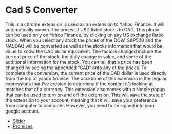 # Cad $ Converter

This is a chrome extension is used as an extension to Yahoo Finance. It will automatically convert the prices of USD listed stocks to CAD. This plugin can be used only on Yahoo Finance, by clicking on any US exchange listed stock. When you select any stock the prices of the DOW, S&P500 and the NASDAQ will be converted as well as the stocks information that would be value to know the CAD dollar equivalent. The factors changed include the current price of the stock, the daily change in value, and some of the additional information for the stock. You can tell that a price has been changed by seeing the appended “CAD” onto any of the prices. To complete the conversion, the current price of the CAD dollar is used directly from the top of yahoo finance. The backbone of this extension is the regular expressions that I’ve created to determine if the content it’s looking at matches that of a currency. 
This extension also comes with a simple popup that can be used to turn on and off the extension. This will save the state of the extension to your account, meaning that it will save your preference from computer to computer. However, you need to be signed into your google account. 

* [Slider](https://www.w3schools.com/howto/howto_css_switch.asp)
* [Promises](https://flaviocopes.com/javascript-sleep/)
